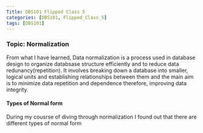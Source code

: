 ```yaml
---
Title: DBS101 Flipped Class 5
categories: [DBS101, Flipped_Class_5]
tags: [DBS101]
---
```


### Topic: Normalization

From what I have learned, Data normalization is a process used in database design to organize databsase structure efficiently and to reduce data redunancy(repetition). It involves breaking down a database into smaller, logical units and establishing relationships between them and the main aim is to minimize data repetition and dependence therefore, improving data integrity.


#### Types of Normal form
During my cousrse of diving through normalization I found out that there are different types of normal form



    
